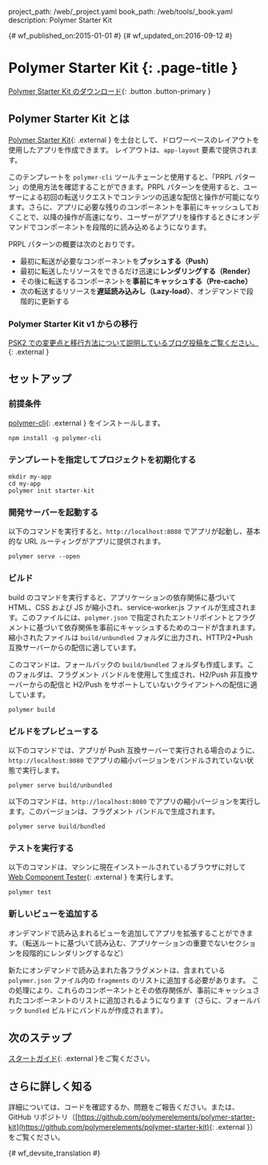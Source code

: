 project_path: /web/_project.yaml
book_path: /web/tools/_book.yaml
description: Polymer Starter Kit

{# wf_published_on:2015-01-01 #}
{# wf_updated_on:2016-09-12 #}

#  Polymer Starter Kit {: .page-title }

[Polymer Starter Kit のダウンロード](https://github.com/polymerelements/polymer-starter-kit/releases){: .button .button-primary }

##  Polymer Starter Kit とは

[Polymer Starter Kit](https://github.com/PolymerElements/polymer-starter-kit){: .external } を土台として、ドロワーベースのレイアウトを使用したアプリを作成できます。
レイアウトは、`app-layout` 要素で提供されます。


このテンプレートを `polymer-cli` ツールチェーンと使用すると、「PRPL パターン」の使用方法を確認することができます。PRPL パターンを使用すると、ユーザーによる初回の転送リクエストでコンテンツの迅速な配信と操作が可能になります。さらに、アプリに必要な残りのコンポーネントを事前にキャッシュしておくことで、以降の操作が高速になり、ユーザーがアプリを操作するときにオンデマンドでコンポーネントを段階的に読み込めるようになります。





PRPL パターンの概要は次のとおりです。

* 最初に転送が必要なコンポーネントを**プッシュする（Push）**
* 最初に転送したリソースをできるだけ迅速に**レンダリングする（Render）**
* その後に転送するコンポーネントを**事前にキャッシュする（Pre-cache）**
* 次の転送するリソースを**遅延読み込みし（Lazy-load）**、オンデマンドで段階的に更新する

###  Polymer Starter Kit v1 からの移行

[PSK2 での変更点と移行方法について説明しているブログ投稿をご覧ください。](https://www.polymer-project.org/1.0/blog/2016-08-18-polymer-starter-kit-or-polymer-cli.html){: .external }

##  セットアップ

###  前提条件

[polymer-cli](https://github.com/Polymer/polymer-cli){: .external } をインストールします。

    npm install -g polymer-cli

###  テンプレートを指定してプロジェクトを初期化する

    mkdir my-app
    cd my-app
    polymer init starter-kit

###  開発サーバーを起動する

以下のコマンドを実行すると、`http://localhost:8080` でアプリが起動し、基本的な URL ルーティングがアプリに提供されます。


    polymer serve --open


###  ビルド

build のコマンドを実行すると、アプリケーションの依存関係に基づいて HTML、CSS および JS が縮小され、service-worker.js ファイルが生成されます。このファイルには、`polymer.json` で指定されたエントリポイントとフラグメントに基づいて依存関係を事前にキャッシュするためのコードが含まれます。縮小されたファイルは `build/unbundled` フォルダに出力され、HTTP/2+Push 互換サーバーからの配信に適しています。





このコマンドは、フォールバックの `build/bundled` フォルダも作成します。このフォルダは、フラグメント バンドルを使用して生成され、H2/Push 非互換サーバーからの配信と H2/Push をサポートしていないクライアントへの配信に適しています。



    polymer build

###  ビルドをプレビューする

以下のコマンドでは、アプリが Push 互換サーバーで実行される場合のように、`http://localhost:8080` でアプリの縮小バージョンをバンドルされていない状態で実行します。


    polymer serve build/unbundled

以下のコマンドは、`http://localhost:8080` でアプリの縮小バージョンを実行します。このバージョンは、フラグメント バンドルで生成されます。


    polymer serve build/bundled

###  テストを実行する

以下のコマンドは、マシンに現在インストールされているブラウザに対して [Web Component Tester](https://github.com/Polymer/web-component-tester){: .external } を実行します。



    polymer test

###  新しいビューを追加する

オンデマンドで読み込まれるビューを追加してアプリを拡張することができます。（転送ルートに基づいて読み込む、アプリケーションの重要でないセクションを段階的にレンダリングするなど）

新たにオンデマンドで読み込まれた各フラグメントは、含まれている `polymer.json` ファイル内の `fragments` のリストに追加する必要があります。
この処理により、これらのコンポーネントとその依存関係が、事前にキャッシュされたコンポーネントのリストに追加されるようになります（さらに、フォールバック `bundled` ビルドにバンドルが作成されます）。



##  次のステップ

[スタートガイド](https://www.polymer-project.org/1.0/start/toolbox/set-up){: .external }をご覧ください。

##  さらに詳しく知る

詳細については、コードを確認するか、問題をご報告ください。または、GitHub リポジトリ（[https://github.com/polymerelements/polymer-starter-kit](https://github.com/polymerelements/polymer-starter-kit){: .external }）をご覧ください。



{# wf_devsite_translation #}
